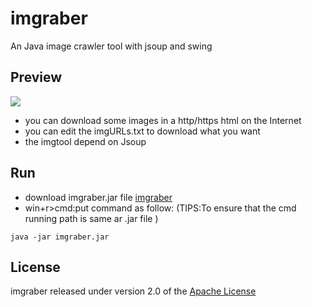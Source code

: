 # imgraber
 An Java  image crawler tool with jsoup and swing 
## Preview 
![](https://images2018.cnblogs.com/blog/1128666/201803/1128666-20180313110652736-1399146036.png)

- you can download some images in a http/https html on the Internet
- you can edit the imgURLs.txt to download what you want
- the imgtool depend on Jsoup 
## Run
- download imgraber.jar file [imgraber](https://github.com/Himi7362/imgraber/raw/master/imgraber.jar)
- win+r>cmd:put command as follow: (TIPS:To ensure that the cmd running path is same ar .jar file  )
```
java -jar imgraber.jar
```
## License
imgraber released under version 2.0 of the [Apache License](http://www.apache.org/licenses/LICENSE-2.0)

